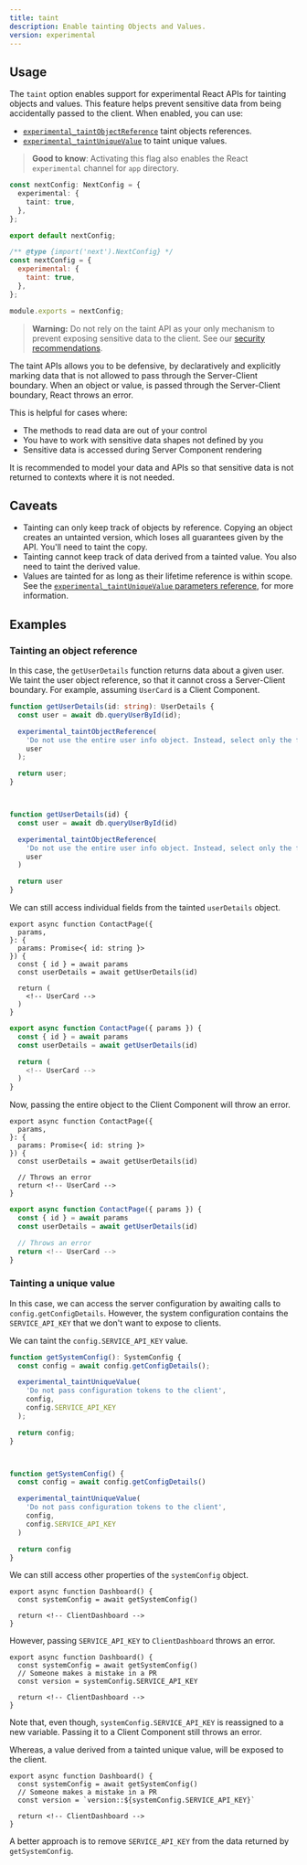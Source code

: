 ```yaml
---
title: taint
description: Enable tainting Objects and Values.
version: experimental
---
```


## Usage

The `taint` option enables support for experimental React APIs for tainting objects and values. This feature helps prevent sensitive data from being accidentally passed to the client. When enabled, you can use:

- [`experimental_taintObjectReference`](https://react.dev/reference/react/experimental_taintObjectReference) taint objects references.
- [`experimental_taintUniqueValue`](https://react.dev/reference/react/experimental_taintUniqueValue) to taint unique values.

> **Good to know**: Activating this flag also enables the React `experimental` channel for `app` directory.

```ts filename="next.config.ts" switcher
const nextConfig: NextConfig = {
  experimental: {
    taint: true,
  },
};

export default nextConfig;
```

```js filename="next.config.js" switcher
/** @type {import('next').NextConfig} */
const nextConfig = {
  experimental: {
    taint: true,
  },
};

module.exports = nextConfig;
```

> **Warning:** Do not rely on the taint API as your only mechanism to prevent exposing sensitive data to the client. See our [security recommendations](/blog/security-nextjs-server-components-actions).

The taint APIs allows you to be defensive, by declaratively and explicitly marking data that is not allowed to pass through the Server-Client boundary. When an object or value, is passed through the Server-Client boundary, React throws an error.

This is helpful for cases where:

- The methods to read data are out of your control
- You have to work with sensitive data shapes not defined by you
- Sensitive data is accessed during Server Component rendering

It is recommended to model your data and APIs so that sensitive data is not returned to contexts where it is not needed.

## Caveats

- Tainting can only keep track of objects by reference. Copying an object creates an untainted version, which loses all guarantees given by the API. You'll need to taint the copy.
- Tainting cannot keep track of data derived from a tainted value. You also need to taint the derived value.
- Values are tainted for as long as their lifetime reference is within scope. See the [`experimental_taintUniqueValue` parameters reference](https://react.dev/reference/react/experimental_taintUniqueValue#parameters), for more information.

## Examples

### Tainting an object reference

In this case, the `getUserDetails` function returns data about a given user. We taint the user object reference, so that it cannot cross a Server-Client boundary. For example, assuming `UserCard` is a Client Component.

```ts switcher
function getUserDetails(id: string): UserDetails {
  const user = await db.queryUserById(id);

  experimental_taintObjectReference(
    'Do not use the entire user info object. Instead, select only the fields you need.',
    user
  );

  return user;
}
```

```js switcher


function getUserDetails(id) {
  const user = await db.queryUserById(id)

  experimental_taintObjectReference(
    'Do not use the entire user info object. Instead, select only the fields you need.',
    user
  )

  return user
}
```

We can still access individual fields from the tainted `userDetails` object.

```tsx filename="app/contact/page.tsx switcher
export async function ContactPage({
  params,
}: {
  params: Promise<{ id: string }>
}) {
  const { id } = await params
  const userDetails = await getUserDetails(id)

  return (
    <!-- UserCard -->
  )
}
```

```jsx filename="app/contact/page.js switcher
export async function ContactPage({ params }) {
  const { id } = await params
  const userDetails = await getUserDetails(id)

  return (
    <!-- UserCard -->
  )
}
```

Now, passing the entire object to the Client Component will throw an error.

```tsx switcher
export async function ContactPage({
  params,
}: {
  params: Promise<{ id: string }>
}) {
  const userDetails = await getUserDetails(id)

  // Throws an error
  return <!-- UserCard -->
}
```

```jsx switcher
export async function ContactPage({ params }) {
  const { id } = await params
  const userDetails = await getUserDetails(id)

  // Throws an error
  return <!-- UserCard -->
}
```

### Tainting a unique value

In this case, we can access the server configuration by awaiting calls to `config.getConfigDetails`. However, the system configuration contains the `SERVICE_API_KEY` that we don't want to expose to clients.

We can taint the `config.SERVICE_API_KEY` value.

```ts switcher
function getSystemConfig(): SystemConfig {
  const config = await config.getConfigDetails();

  experimental_taintUniqueValue(
    'Do not pass configuration tokens to the client',
    config,
    config.SERVICE_API_KEY
  );

  return config;
}
```

```js switcher


function getSystemConfig() {
  const config = await config.getConfigDetails()

  experimental_taintUniqueValue(
    'Do not pass configuration tokens to the client',
    config,
    config.SERVICE_API_KEY
  )

  return config
}
```

We can still access other properties of the `systemConfig` object.

```tsx
export async function Dashboard() {
  const systemConfig = await getSystemConfig()

  return <!-- ClientDashboard -->
}
```

However, passing `SERVICE_API_KEY` to `ClientDashboard` throws an error.

```tsx
export async function Dashboard() {
  const systemConfig = await getSystemConfig()
  // Someone makes a mistake in a PR
  const version = systemConfig.SERVICE_API_KEY

  return <!-- ClientDashboard -->
}
```

Note that, even though, `systemConfig.SERVICE_API_KEY` is reassigned to a new variable. Passing it to a Client Component still throws an error.

Whereas, a value derived from a tainted unique value, will be exposed to the client.

```tsx
export async function Dashboard() {
  const systemConfig = await getSystemConfig()
  // Someone makes a mistake in a PR
  const version = `version::${systemConfig.SERVICE_API_KEY}`

  return <!-- ClientDashboard -->
}
```

A better approach is to remove `SERVICE_API_KEY` from the data returned by `getSystemConfig`.
